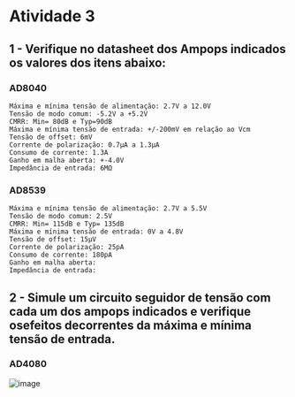 # Atividade 3

## 1 - Verifique no datasheet dos Ampops indicados os valores dos itens abaixo:

### AD8040

    Máxima e mínima tensão de alimentação: 2.7V a 12.0V
    Tensão de modo comum: -5.2V a +5.2V
    CMRR: Min= 80dB e Typ=90dB
    Máxima e mínima tensão de entrada: +/-200mV em relação ao Vcm
    Tensão de offset: 6mV
    Corrente de polarização: 0.7µA a 1.3µA
    Consumo de corrente: 1.3A
    Ganho em malha aberta: +-4.0V
    Impedância de entrada: 6MΩ

### AD8539

    Máxima e mínima tensão de alimentação: 2.7V a 5.5V
    Tensão de modo comum: 2.5V
    CMRR: Min= 115dB e Typ= 135dB
    Máxima e mínima tensão de entrada: 0V a 4.8V
    Tensão de offset: 15µV
    Corrente de polarização: 25pA
    Consumo de corrente: 180pA
    Ganho em malha aberta:
    Impedância de entrada:
    
  ## 2 - Simule um circuito seguidor de tensão com cada um dos ampops indicados  e verifique osefeitos decorrentes da máxima e mínima tensão de entrada. 
  
  ### AD4080
  
![image](https://user-images.githubusercontent.com/75046369/109438272-fe048180-7a07-11eb-8a4e-dcceb59830fd.png)
